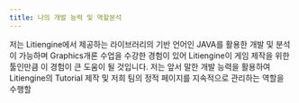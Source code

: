 ```yaml
---
title: 나의 개발 능력 및 역할분석
---
```

저는 Litiengine에서 제공하는 라이브러리의 기반 언어인 JAVA를 활용한 개발 및 분석이 가능하며 Graphics개론 수업을 수강한 경험이 있어 Litiengine이 게임 제작을 위한 툴인만큼 이 경험이 큰 도움이 될 것입니다. 저는 앞서 말한 개발 능력을 활용하여 Litiengine의 Tutorial 제작 및 저희 팀의 정적 페이지를 지속적으로 관리하는 역할을 수행할 
